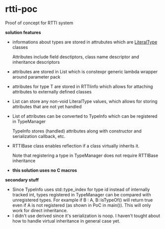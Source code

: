 
# rtti-poc
Proof of concept for RTTI system

**solution features**

* informations about types are stored in attrubutes which are [LiteralType](https://en.cppreference.com/w/cpp/named_req/LiteralType) classes

    Attributes include field desctiptors, class name descriptor and inheritance descriptors

* attributes are stored in List which is constexpr generic lambda wrapper around parameter pack
* attributes for type T are stored in RTTIinfo<T> which allows for attaching attributes to externally defined classes
* List can store any non-void LiteralType values, which allows for storing attributes that are not yet handled
* List of attributes can be converted to TypeInfo  which can be registered in TypeManager

    TypeInfo stores (handled) attributes along with constructor and serialization callback, etc.
* RTTIBase class enables reflection if a class virtually inherits it.

    Note that registering a type in TypeManager does not require RTTIBase inheritance

* **this solution uses no C macros**

**secondary stuff**

* Since TypeInfo uses std::type_index for type id instead of internally tracked int, types registered in TypeManager can be compared with unregistered types. For example if B : A, B::isTypeOf<A>() will return true even if A is not registered (as shown in PoC in main()). This will only work for direct inheritance.
* I didn't use derived<RTTIBase> since it's serialization is noop. I haven't tought about how to
  handle virtual inheritance in general case yet.
